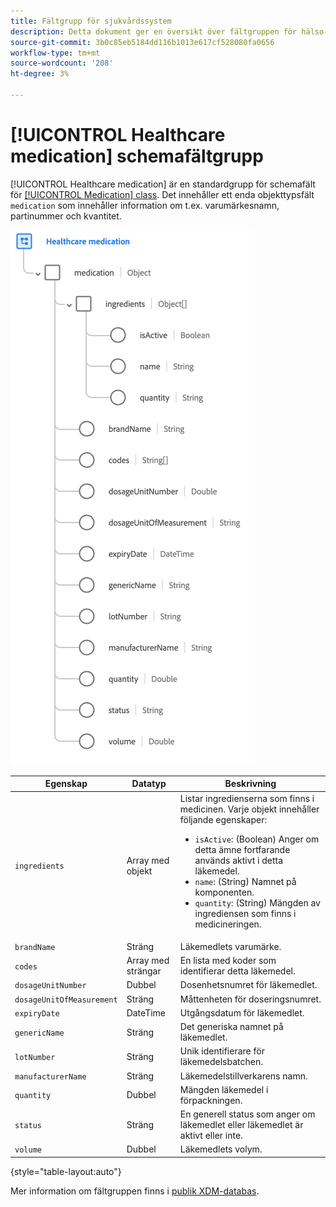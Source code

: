 ```yaml
---
title: Fältgrupp för sjukvårdssystem
description: Detta dokument ger en översikt över fältgruppen för hälso- och sjukvårdsmedicin.
source-git-commit: 3b0c85eb5184dd116b1013e617cf528080fa0656
workflow-type: tm+mt
source-wordcount: '208'
ht-degree: 3%

---
```


# [!UICONTROL Healthcare medication] schemafältgrupp

[!UICONTROL Healthcare medication] är en standardgrupp för schemafält för [[!UICONTROL Medication] class](../../classes/medication.md). Det innehåller ett enda objekttypsfält `medication` som innehåller information om t.ex. varumärkesnamn, partinummer och kvantitet.

![](../../images/field-groups/healthcare-medication.png)

| Egenskap | Datatyp | Beskrivning |
| --- | --- | --- |
| `ingredients` | Array med objekt | Listar ingredienserna som finns i medicinen. Varje objekt innehåller följande egenskaper: <ul><li>`isActive`: (Boolean) Anger om detta ämne fortfarande används aktivt i detta läkemedel.</li><li>`name`: (String) Namnet på komponenten.</li><li>`quantity`: (String) Mängden av ingrediensen som finns i medicineringen.</li></ul> |
| `brandName` | Sträng | Läkemedlets varumärke. |
| `codes` | Array med strängar | En lista med koder som identifierar detta läkemedel. |
| `dosageUnitNumber` | Dubbel | Dosenhetsnumret för läkemedlet. |
| `dosageUnitOfMeasurement` | Sträng | Måttenheten för doseringsnumret. |
| `expiryDate` | DateTime | Utgångsdatum för läkemedlet. |
| `genericName` | Sträng | Det generiska namnet på läkemedlet. |
| `lotNumber` | Sträng | Unik identifierare för läkemedelsbatchen. |
| `manufacturerName` | Sträng | Läkemedelstillverkarens namn. |
| `quantity` | Dubbel | Mängden läkemedel i förpackningen. |
| `status` | Sträng | En generell status som anger om läkemedlet eller läkemedlet är aktivt eller inte. |
| `volume` | Dubbel | Läkemedlets volym. |

{style=&quot;table-layout:auto&quot;}

Mer information om fältgruppen finns i [publik XDM-databas](https://github.com/adobe/xdm/blob/master/components/fieldgroups/medication/healthcare-medication.schema.json).
